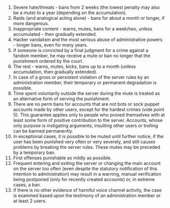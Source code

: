 1. Severe hate/threats - bans from 2 weeks (the lowest penalty may also be a mute) to a year (depending on the accumulation).
2. Raids (and analogical acting alone) - bans for about a month or longer, if more dangerous.
3. Inappropriate content - warns, mutes, bans for a week/two, unless accumulated - then gradually extended.
4. Hacker vandalism and the most serious abuse of administrative powers - longer bans, even for many years.
5. If someone is convicted by a final judgment for a crime against a fandom member, he may receive a mute or ban no longer that the punishment ordered by the court.
6. The rest - warns, mutes, kicks, bans up to a month (unless accumulation, then gradually extended).
7. In case of a gross or persistent violation of the server rules by an administration member, their temporary or permanent degradation is possible.
8. Time spent voluntarily outside the server during the mute is treated as an alternative form of serving the punishment.
9. There are no perm bans for accounts that are not bots or sock puppet accounts made by other users, except for the hardest crimes (vide point 5). This guarantee applies only to people who proved themselves with at least some form of positive contribution to the server. Accounts, whose only purpose is instigating arguments, insulting other users or trolling can be banned permanently.
10. In exceptional cases, it is possible to be muted until further notice, if the user has been punished very often or very severely, and still causes problems by breaking the server rules. These mutes may be preceded by a temporary ban.
11. First offenses punishable as mildly as possible.
12. Frequent entering and exiting the server or changing the main account on the server too often (even despite the statutory notification of this intention to administration) may result in a warning, manual verification being postponed (only for recently created accounts) or, in extreme cases, a ban.
13. If there is no other evidence of harmful voice channel activity, the case is examined based upon the testimony of an administration member or at least 2 users.
